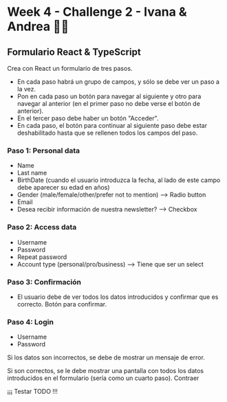 # Week 4 - Challenge 2 - Ivana & Andrea 🐱‍💻

## Formulario React & TypeScript

Crea con React un formulario de tres pasos.

- En cada paso habrá un grupo de campos, y sólo se debe ver un paso a la vez.
- Pon en cada paso un botón para navegar al siguiente y otro para navegar al anterior (en el primer paso no debe verse el botón de anterior).
- En el tercer paso debe haber un botón "Acceder".
- En cada paso, el botón para continuar al siguiente paso debe estar deshabilitado hasta que se rellenen todos los campos del paso.

### Paso 1: Personal data

- Name
- Last name
- BirthDate (cuando el usuario introduzca la fecha, al lado de este campo debe aparecer su edad en años)
- Gender (male/female/other/prefer not to mention) --> Radio button
- Email
- Desea recibir información de nuestra newsletter? --> Checkbox

### Paso 2: Access data

- Username
- Password
- Repeat password
- Account type (personal/pro/business) --> Tiene que ser un select

### Paso 3: Confirmación

- El usuario debe de ver todos los datos introducidos y confirmar que es correcto. Botón para confirmar.

### Paso 4: Login

- Username
- Password

Si los datos son incorrectos, se debe de mostrar un mensaje de error.

Si son correctos, se le debe mostrar una pantalla con todos los datos introducidos en el formulario (sería como un cuarto paso).
Contraer

¡¡¡ Testar TODO !!!

